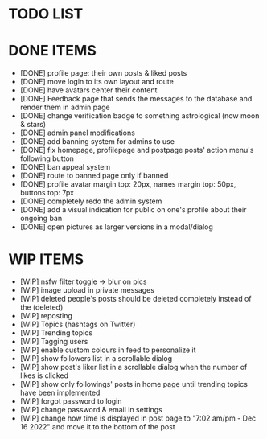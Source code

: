 # TODO LIST

# DONE ITEMS

- [DONE] profile page: their own posts & liked posts
- [DONE] move login to its own layout and route
- [DONE] have avatars center their content
- [DONE] Feedback page that sends the messages to the database and render them in admin page
- [DONE] change verification badge to something astrological (now moon & stars)
- [DONE] admin panel modifications
- [DONE] add banning system for admins to use
- [DONE] fix homepage, profilepage and postpage posts' action menu's following button
- [DONE] ban appeal system
- [DONE] route to banned page only if banned
- [DONE] profile avatar margin top: 20px, names margin top: 50px, buttons top: 7px
- [DONE] completely redo the admin system
- [DONE] add a visual indication for public on one's profile about their ongoing ban
- [DONE] open pictures as larger versions in a modal/dialog

# WIP ITEMS

- [WIP] nsfw filter toggle -> blur on pics
- [WIP] image upload in private messages
- [WIP] deleted people's posts should be deleted completely instead of the (deleted)
- [WIP] reposting
- [WIP] Topics (hashtags on Twitter)
- [WIP] Trending topics
- [WIP] Tagging users
- [WIP] enable custom colours in feed to personalize it
- [WIP] show followers list in a scrollable dialog
- [WIP] show post's liker list in a scrollable dialog when the number of likes is clicked
- [WIP] show only followings' posts in home page until trending topics have been implemented
- [WIP] forgot password to login
- [WIP] change password & email in settings
- [WIP] change how time is displayed in post page to "7:02 am/pm - Dec 16 2022" and move it to the bottom of the post
